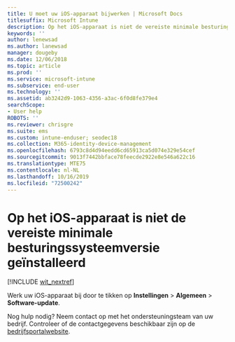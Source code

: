 ```yaml
---
title: U moet uw iOS-apparaat bijwerken | Microsoft Docs
titlesuffix: Microsoft Intune
description: Op het iOS-apparaat is niet de vereiste minimale besturingssysteemversie geïnstalleerd.
keywords: ''
author: lenewsad
ms.author: lanewsad
manager: dougeby
ms.date: 12/06/2018
ms.topic: article
ms.prod: ''
ms.service: microsoft-intune
ms.subservice: end-user
ms.technology: ''
ms.assetid: ab3242d9-1063-4356-a3ac-6f0d8fe379e4
searchScope:
- User help
ROBOTS: ''
ms.reviewer: chrisgre
ms.suite: ems
ms.custom: intune-enduser; seodec18
ms.collection: M365-identity-device-management
ms.openlocfilehash: 6793c8d4d94eedd6cd65913ca5d074e329e54cef
ms.sourcegitcommit: 9013f7442bbface78feecde2922e8e546a622c16
ms.translationtype: MTE75
ms.contentlocale: nl-NL
ms.lasthandoff: 10/16/2019
ms.locfileid: "72500242"
---
```

# <a name="your-ios-device-doesnt-have-the-required-minimum-operating-system-version"></a>Op het iOS-apparaat is niet de vereiste minimale besturingssysteemversie geïnstalleerd

[!INCLUDE [wit_nextref](includes/end-user-os-update-guidance.md)]

Werk uw iOS-apparaat bij door te tikken op **Instellingen** > **Algemeen** > **Software-update**.

Nog hulp nodig? Neem contact op met het ondersteuningsteam van uw bedrijf. Controleer of de contactgegevens beschikbaar zijn op de [bedrijfsportalwebsite](https://go.microsoft.com/fwlink/?linkid=2010980).
